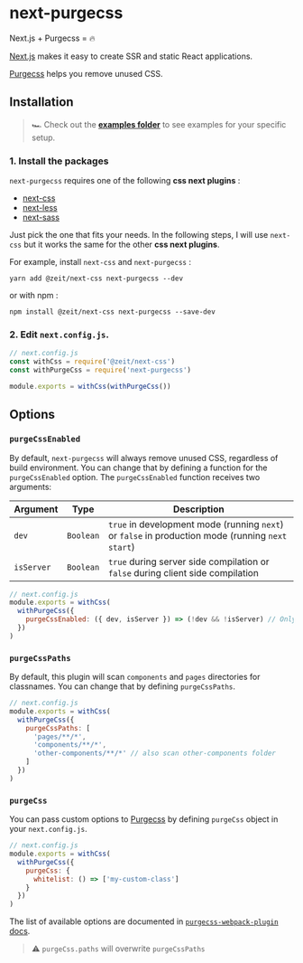 # next-purgecss

Next.js + Purgecss = 🔥

[Next.js](https://nextjs.org/) makes it easy to create SSR and static React applications.

[Purgecss](https://www.purgecss.com/) helps you remove unused CSS.

## Installation

> 🏎 Check out the [**examples folder**](examples) to see examples for your specific setup.

### 1. Install the packages

`next-purgecss` requires one of the following **css next plugins** :

- [next-css](https://github.com/zeit/next-plugins/tree/master/packages/next-css)
- [next-less](https://github.com/zeit/next-plugins/tree/master/packages/next-less)
- [next-sass](https://github.com/zeit/next-plugins/tree/master/packages/next-sass)

Just pick the one that fits your needs. In the following steps, I will use `next-css` but it works the same for the other **css next plugins**.

For example, install `next-css` and `next-purgecss` :

```
yarn add @zeit/next-css next-purgecss --dev
```

or with npm :

```
npm install @zeit/next-css next-purgecss --save-dev
```

### 2. Edit `next.config.js`.

```js
// next.config.js
const withCss = require('@zeit/next-css')
const withPurgeCss = require('next-purgecss')

module.exports = withCss(withPurgeCss())
```

## Options

### `purgeCssEnabled`

By default, `next-purgecss` will always remove unused CSS, regardless of build environment. You can change that by defining a function for the `purgeCssEnabled` option. The `purgeCssEnabled` function receives two arguments:

| Argument | Type | Description |
| --- | --- | --- |
| `dev` | `Boolean` | `true` in development mode (running `next`) or `false` in production mode (running `next start`) |
| `isServer` | `Boolean` | `true` during server side compilation or `false` during client side compilation |

```js
// next.config.js
module.exports = withCss(
  withPurgeCss({
    purgeCssEnabled: ({ dev, isServer }) => (!dev && !isServer) // Only enable PurgeCSS for client-side production builds
  })
)
```

### `purgeCssPaths`

By default, this plugin will scan `components` and `pages`
directories for classnames. You can change that by defining `purgeCssPaths`.

```js
// next.config.js
module.exports = withCss(
  withPurgeCss({
    purgeCssPaths: [
      'pages/**/*',
      'components/**/*',
      'other-components/**/*' // also scan other-components folder
    ]
  })
)
```

### `purgeCss`

You can pass custom options to
[Purgecss](https://github.com/FullHuman/purgecss-webpack-plugin) by defining
`purgeCss` object in your `next.config.js`.

```js
// next.config.js
module.exports = withCss(
  withPurgeCss({
    purgeCss: {
      whitelist: () => ['my-custom-class']
    }
  })
)
```

The list of available options are documented in [`purgecss-webpack-plugin`
docs](https://github.com/FullHuman/purgecss-webpack-plugin#options).

> ⚠️ `purgeCss.paths` will overwrite `purgeCssPaths`
